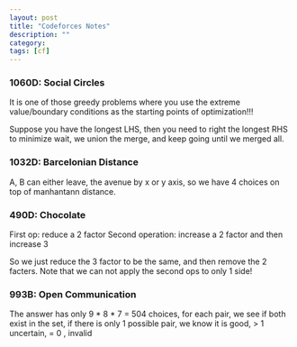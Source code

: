 ```yaml
---
layout: post
title: "Codeforces Notes"
description: ""
category: 
tags: [cf]
---
```


### 1060D: Social Circles

It is one of those greedy problems where you use the extreme value/boundary conditions as the starting points of optimization!!! 

Suppose you have the longest LHS, then you need to right the longest RHS to minimize wait, we union the merge, and keep going until we merged all.

### 1032D: Barcelonian Distance

A, B can either leave, the avenue by x or y axis, so we have 4 choices on top of manhantann distance.

### 490D: Chocolate

First op: reduce a 2 factor
Second operation: increase a 2 factor and then increase 3

So we just reduce the 3 factor to be the same, and then remove the 2 facters. Note that we can not apply the second ops to only 1 side!


### 993B: Open Communication

The answer has only 9 * 8 * 7 = 504 choices, for each pair, we see if both exist in the set, if there is only 1 possible pair, we know it is good, > 1 uncertain, = 0 , invalid


